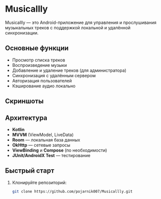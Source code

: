 # Musicallly

Musicallly — это Android-приложение для управления и прослушивания музыкальных треков с поддержкой локальной и удалённой синхронизации.

## Основные функции

- Просмотр списка треков
- Воспроизведение музыки
- Добавление и удаление треков (для администратора)
- Синхронизация с удалённым сервером
- Авторизация пользователей
- Кэширование аудио локально

## Скриншоты

<!-- Здесь можно добавить скриншоты приложения -->

## Архитектура

- **Kotlin**
- **MVVM** (ViewModel, LiveData)
- **Room** — локальная база данных
- **OkHttp** — сетевые запросы
- **ViewBinding** и **Compose** (по необходимости)
- **JUnit/AndroidX Test** — тестирование

## Быстрый старт

1. Клонируйте репозиторий:
   ```bash
   git clone https://github.com/pojarnik007/Musicallly.git